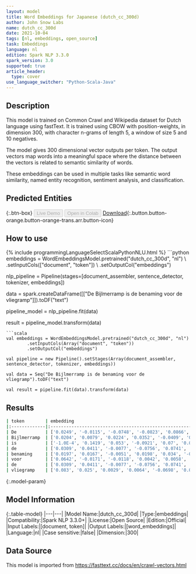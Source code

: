 ```yaml
---
layout: model
title: Word Embeddings for Japanese (dutch_cc_300d)
author: John Snow Labs
name: dutch_cc_300d
date: 2021-10-04
tags: [nl, embeddings, open_source]
task: Embeddings
language: nl
edition: Spark NLP 3.3.0
spark_version: 3.0
supported: true
article_header:
  type: cover
use_language_switcher: "Python-Scala-Java"
---
```


## Description

This model is trained on Common Crawl and Wikipedia dataset for Dutch language using fastText. It is trained using CBOW with position-weights, in dimension 300, with character n-grams of length 5, a window of size 5 and 10 negatives.

The model gives 300 dimensional vector outputs per token. The output vectors map words into a meaningful space where the distance between the vectors is related to semantic similarity of words.

These embeddings can be used in multiple tasks like semantic word similarity, named entity recognition, sentiment analysis, and classification.

## Predicted Entities



{:.btn-box}
<button class="button button-orange" disabled>Live Demo</button>
<button class="button button-orange" disabled>Open in Colab</button>
[Download](https://s3.amazonaws.com/auxdata.johnsnowlabs.com/public/models/dutch_cc_300d_nl_3.3.0_3.0_1633366113070.zip){:.button.button-orange.button-orange-trans.arr.button-icon}

## How to use



<div class="tabs-box" markdown="1">
{% include programmingLanguageSelectScalaPythonNLU.html %}
```python
embeddings = WordEmbeddingsModel.pretrained("dutch_cc_300d", "nl") \
        .setInputCols(["document", "token"]) \
        .setOutputCol("embeddings")

nlp_pipeline = Pipeline(stages=[document_assembler, sentence_detector, tokenizer, embeddings])

data = spark.createDataFrame([["De Bijlmerramp is de benaming voor de vliegramp"]]).toDF("text")

pipeline_model = nlp_pipeline.fit(data)

result = pipeline_model.transform(data)

```
```scala
val embeddings = WordEmbeddingsModel.pretrained("dutch_cc_300d", "nl")
        .setInputCols(Array("document", "token")) 
        .setOutputCol("embeddings")

val pipeline = new Pipeline().setStages(Array(document_assembler, sentence_detector, tokenizer, embeddings))

val data = Seq("De Bijlmerramp is de benaming voor de vliegramp").toDF("text")

val result = pipeline.fit(data).transform(data)

```
</div>

## Results

```bash
| token        | embedding                                                                      |
|:-------------|:-------------------------------------------------------------------------------|
| De           | ['0.0249', '-0.0115', '-0.0748', '-0.0823', '0.0866', '-0.0219', '0.00' ...]   |
| Bijlmerramp  | ['0.0204', '0.0079', '0.0224', '0.0352', '-0.0409', '0.0053', '0.0175', ...]   |
| is           | ['-1.0E-4', '0.1419', '0.053', '-0.0921', '0.07', '0.004', '-0.1683',   ...]   |
| de           | ['0.0309', '0.0411', '-0.0077', '-0.0756', '0.0741', '-0.0402', '0.025' ...]   |
| benaming     | ['0.0197', '0.0167', '-0.0051', '0.0198', '0.034', '-0.0086', '-0.009', ...]   |
| voor         | ['0.0642', '-0.0171', '-0.0118', '0.0042', '0.0058', '0.0018', '0.0039' ...]   |
| de           | ['0.0309', '0.0411', '-0.0077', '-0.0756', '0.0741', '-0.0402', '0.025' ...]   |
| vliegramp    | ['0.083', '0.025', '0.0029', '0.0064', '-0.0698', '0.0344', '-0.0305',  ...]   |

```

{:.model-param}
## Model Information

{:.table-model}
|---|---|
|Model Name:|dutch_cc_300d|
|Type:|embeddings|
|Compatibility:|Spark NLP 3.3.0+|
|License:|Open Source|
|Edition:|Official|
|Input Labels:|[document, token]|
|Output Labels:|[word_embeddings]|
|Language:|nl|
|Case sensitive:|false|
|Dimension:|300|

## Data Source

This model is imported from https://fasttext.cc/docs/en/crawl-vectors.html
